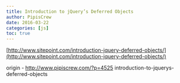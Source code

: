 ```yaml
---
title: Introduction to jQuery’s Deferred Objects
author: PipisCrew
date: 2016-03-22
categories: [js]
toc: true
---
```


[http://www.sitepoint.com/introduction-jquery-deferred-objects/](http://www.sitepoint.com/introduction-jquery-deferred-objects/)

origin - http://www.pipiscrew.com/?p=4525 introduction-to-jquerys-deferred-objects